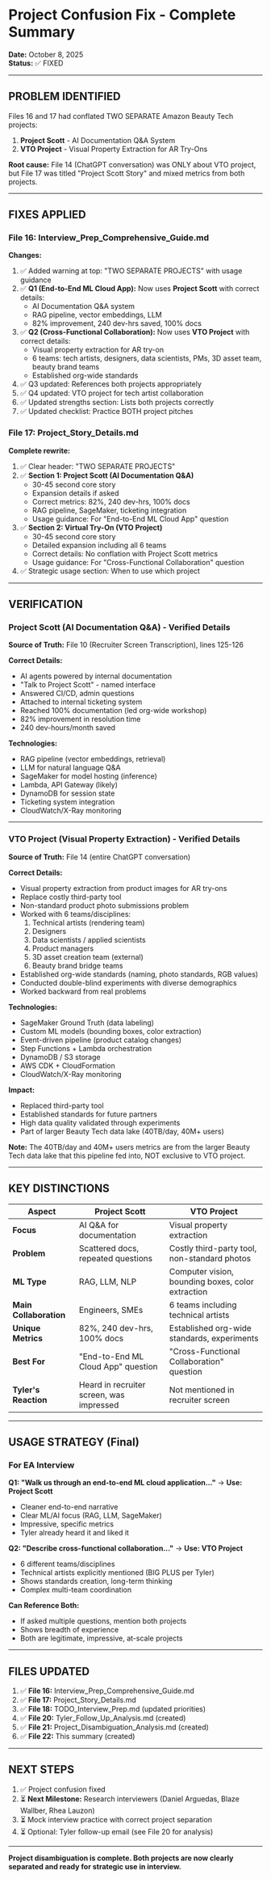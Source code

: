 # Project Confusion Fix - Complete Summary
**Date:** October 8, 2025  
**Status:** ✅ FIXED

---

## PROBLEM IDENTIFIED

Files 16 and 17 had conflated TWO SEPARATE Amazon Beauty Tech projects:
1. **Project Scott** - AI Documentation Q&A System
2. **VTO Project** - Visual Property Extraction for AR Try-Ons

**Root cause:** File 14 (ChatGPT conversation) was ONLY about VTO project, but File 17 was titled "Project Scott Story" and mixed metrics from both projects.

---

## FIXES APPLIED

### File 16: Interview_Prep_Comprehensive_Guide.md
**Changes:**
1. ✅ Added warning at top: "TWO SEPARATE PROJECTS" with usage guidance
2. ✅ **Q1 (End-to-End ML Cloud App):** Now uses **Project Scott** with correct details:
   - AI Documentation Q&A system
   - RAG pipeline, vector embeddings, LLM
   - 82% improvement, 240 dev-hrs saved, 100% docs
3. ✅ **Q2 (Cross-Functional Collaboration):** Now uses **VTO Project** with correct details:
   - Visual property extraction for AR try-on
   - 6 teams: tech artists, designers, data scientists, PMs, 3D asset team, beauty brand teams
   - Established org-wide standards
4. ✅ Q3 updated: References both projects appropriately
5. ✅ Q4 updated: VTO project for tech artist collaboration
6. ✅ Updated strengths section: Lists both projects correctly
7. ✅ Updated checklist: Practice BOTH project pitches

### File 17: Project_Story_Details.md
**Complete rewrite:**
1. ✅ Clear header: "TWO SEPARATE PROJECTS"
2. ✅ **Section 1: Project Scott (AI Documentation Q&A)**
   - 30-45 second core story
   - Expansion details if asked
   - Correct metrics: 82%, 240 dev-hrs, 100% docs
   - RAG pipeline, SageMaker, ticketing integration
   - Usage guidance: For "End-to-End ML Cloud App" question
3. ✅ **Section 2: Virtual Try-On (VTO Project)**
   - 30-45 second core story
   - Detailed expansion including all 6 teams
   - Correct details: No conflation with Project Scott metrics
   - Usage guidance: For "Cross-Functional Collaboration" question
4. ✅ Strategic usage section: When to use which project

---

## VERIFICATION

### Project Scott (AI Documentation Q&A) - Verified Details
**Source of Truth:** File 10 (Recruiter Screen Transcription), lines 125-126

**Correct Details:**
- AI agents powered by internal documentation
- "Talk to Project Scott" - named interface
- Answered CI/CD, admin questions
- Attached to internal ticketing system
- Reached 100% documentation (led org-wide workshop)
- 82% improvement in resolution time
- 240 dev-hours/month saved

**Technologies:**
- RAG pipeline (vector embeddings, retrieval)
- LLM for natural language Q&A
- SageMaker for model hosting (inference)
- Lambda, API Gateway (likely)
- DynamoDB for session state
- Ticketing system integration
- CloudWatch/X-Ray monitoring

---

### VTO Project (Visual Property Extraction) - Verified Details
**Source of Truth:** File 14 (entire ChatGPT conversation)

**Correct Details:**
- Visual property extraction from product images for AR try-ons
- Replace costly third-party tool
- Non-standard product photo submissions problem
- Worked with 6 teams/disciplines:
  1. Technical artists (rendering team)
  2. Designers
  3. Data scientists / applied scientists
  4. Product managers
  5. 3D asset creation team (external)
  6. Beauty brand bridge teams
- Established org-wide standards (naming, photo standards, RGB values)
- Conducted double-blind experiments with diverse demographics
- Worked backward from real problems

**Technologies:**
- SageMaker Ground Truth (data labeling)
- Custom ML models (bounding boxes, color extraction)
- Event-driven pipeline (product catalog changes)
- Step Functions + Lambda orchestration
- DynamoDB / S3 storage
- AWS CDK + CloudFormation
- CloudWatch/X-Ray monitoring

**Impact:**
- Replaced third-party tool
- Established standards for future partners
- High data quality validated through experiments
- Part of larger Beauty Tech data lake (40TB/day, 40M+ users)

**Note:** The 40TB/day and 40M+ users metrics are from the larger Beauty Tech data lake that this pipeline fed into, NOT exclusive to VTO project.

---

## KEY DISTINCTIONS

| Aspect | Project Scott | VTO Project |
|--------|--------------|-------------|
| **Focus** | AI Q&A for documentation | Visual property extraction |
| **Problem** | Scattered docs, repeated questions | Costly third-party tool, non-standard photos |
| **ML Type** | RAG, LLM, NLP | Computer vision, bounding boxes, color extraction |
| **Main Collaboration** | Engineers, SMEs | 6 teams including technical artists |
| **Unique Metrics** | 82%, 240 dev-hrs, 100% docs | Established org-wide standards, experiments |
| **Best For** | "End-to-End ML Cloud App" question | "Cross-Functional Collaboration" question |
| **Tyler's Reaction** | Heard in recruiter screen, was impressed | Not mentioned in recruiter screen |

---

## USAGE STRATEGY (Final)

### For EA Interview

**Q1: "Walk us through an end-to-end ML cloud application..."**
→ **Use: Project Scott**
- Cleaner end-to-end narrative
- Clear ML/AI focus (RAG, LLM, SageMaker)
- Impressive, specific metrics
- Tyler already heard it and liked it

**Q2: "Describe cross-functional collaboration..."**
→ **Use: VTO Project**
- 6 different teams/disciplines
- Technical artists explicitly mentioned (BIG PLUS per Tyler)
- Shows standards creation, long-term thinking
- Complex multi-team coordination

**Can Reference Both:**
- If asked multiple questions, mention both projects
- Shows breadth of experience
- Both are legitimate, impressive, at-scale projects

---

## FILES UPDATED

1. ✅ **File 16:** Interview_Prep_Comprehensive_Guide.md
2. ✅ **File 17:** Project_Story_Details.md
3. ✅ **File 18:** TODO_Interview_Prep.md (updated priorities)
4. ✅ **File 20:** Tyler_Follow_Up_Analysis.md (created)
5. ✅ **File 21:** Project_Disambiguation_Analysis.md (created)
6. ✅ **File 22:** This summary (created)

---

## NEXT STEPS

1. ✅ Project confusion fixed
2. ⏳ **Next Milestone:** Research interviewers (Daniel Arguedas, Blaze Wallber, Rhea Lauzon)
3. ⏳ Mock interview practice with correct project separation
4. ⏳ Optional: Tyler follow-up email (see File 20 for analysis)

---

**Project disambiguation is complete. Both projects are now clearly separated and ready for strategic use in interview.**

